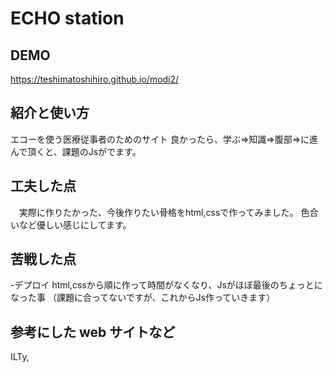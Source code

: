 # ECHO station

## DEMO
https://teshimatoshihiro.github.io/modi2/


## 紹介と使い方
エコーを使う医療従事者のためのサイト
良かったら、学ぶ⇒知識⇒腹部⇒に進んで頂くと、課題のJsがでます。

## 工夫した点
　実際に作りたかった、今後作りたい骨格をhtml,cssで作ってみました。
  色合いなど優しい感じにしてます。

## 苦戦した点
-デプロイ
html,cssから順に作って時間がなくなり、Jsがほぼ最後のちょっとになった事
（課題に合ってないですが、これからJs作っていきます）


## 参考にした web サイトなど
ILTy, 
